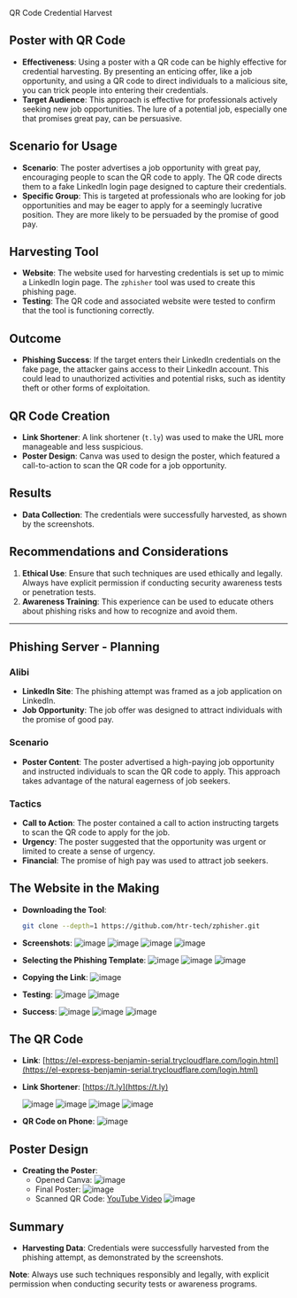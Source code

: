 QR Code Credential Harvest

## Poster with QR Code

- **Effectiveness**: Using a poster with a QR code can be highly effective for credential harvesting. By presenting an enticing offer, like a job opportunity, and using a QR code to direct individuals to a malicious site, you can trick people into entering their credentials.
- **Target Audience**: This approach is effective for professionals actively seeking new job opportunities. The lure of a potential job, especially one that promises great pay, can be persuasive.

## Scenario for Usage

- **Scenario**: The poster advertises a job opportunity with great pay, encouraging people to scan the QR code to apply. The QR code directs them to a fake LinkedIn login page designed to capture their credentials.
- **Specific Group**: This is targeted at professionals who are looking for job opportunities and may be eager to apply for a seemingly lucrative position. They are more likely to be persuaded by the promise of good pay.

## Harvesting Tool

- **Website**: The website used for harvesting credentials is set up to mimic a LinkedIn login page. The `zphisher` tool was used to create this phishing page.
- **Testing**: The QR code and associated website were tested to confirm that the tool is functioning correctly.

## Outcome

- **Phishing Success**: If the target enters their LinkedIn credentials on the fake page, the attacker gains access to their LinkedIn account. This could lead to unauthorized activities and potential risks, such as identity theft or other forms of exploitation.

## QR Code Creation

- **Link Shortener**: A link shortener (`t.ly`) was used to make the URL more manageable and less suspicious.
- **Poster Design**: Canva was used to design the poster, which featured a call-to-action to scan the QR code for a job opportunity.

## Results

- **Data Collection**: The credentials were successfully harvested, as shown by the screenshots.

## Recommendations and Considerations

1. **Ethical Use**: Ensure that such techniques are used ethically and legally. Always have explicit permission if conducting security awareness tests or penetration tests.
2. **Awareness Training**: This experience can be used to educate others about phishing risks and how to recognize and avoid them.

---

## Phishing Server - Planning

### Alibi

- **LinkedIn Site**: The phishing attempt was framed as a job application on LinkedIn.
- **Job Opportunity**: The job offer was designed to attract individuals with the promise of good pay.

### Scenario

- **Poster Content**: The poster advertised a high-paying job opportunity and instructed individuals to scan the QR code to apply. This approach takes advantage of the natural eagerness of job seekers.

### Tactics

- **Call to Action**: The poster contained a call to action instructing targets to scan the QR code to apply for the job.
- **Urgency**: The poster suggested that the opportunity was urgent or limited to create a sense of urgency.
- **Financial**: The promise of high pay was used to attract job seekers.

## The Website in the Making

- **Downloading the Tool**:
  ```bash
  git clone --depth=1 https://github.com/htr-tech/zphisher.git
  ```
- **Screenshots**: 
  ![image](https://github.com/PrivacyAndSocialEngineering/privacy-social-returns-Teyo1/assets/131766045/b2f1feda-e5c6-43e4-b3b2-68b2a0397952)
  ![image](https://github.com/PrivacyAndSocialEngineering/privacy-social-returns-Teyo1/assets/131766045/7d820b29-5445-41da-a8c2-6bbb97f3cf4d)
  ![image](https://github.com/PrivacyAndSocialEngineering/privacy-social-returns-Teyo1/assets/131766045/db6ba531-83ba-4f64-b257-6ecac9f110c3)
  ![image](https://github.com/PrivacyAndSocialEngineering/privacy-social-returns-Teyo1/assets/131766045/f89cd6d7-7f63-4208-9201-83758bf0522d)

- **Selecting the Phishing Template**:
  ![image](https://github.com/PrivacyAndSocialEngineering/privacy-social-returns-Teyo1/assets/131766045/7bdfea9d-6b4a-4b59-8d3f-391cfc971dc5)
  ![image](https://github.com/PrivacyAndSocialEngineering/privacy-social-returns-Teyo1/assets/131766045/b2caa277-635e-46ee-80f9-3cc7ef773264)
  ![image](https://github.com/PrivacyAndSocialEngineering/privacy-social-returns-Teyo1/assets/131766045/52596ec3-c6e1-40c7-9ca3-d6eb2e5c253c)

- **Copying the Link**:
  ![image](https://github.com/PrivacyAndSocialEngineering/privacy-social-returns-Teyo1/assets/131766045/2723ce05-96da-4530-804a-088fb2aa7c71)

- **Testing**:
  ![image](https://github.com/PrivacyAndSocialEngineering/privacy-social-returns-Teyo1/assets/131766045/1dd5db9f-2331-4716-881e-19170c399734)
  ![image](https://github.com/PrivacyAndSocialEngineering/privacy-social-returns-Teyo1/assets/131766045/4da5b0ce-a7a2-488f-8cb2-d0479ecd550d)

- **Success**:
  ![image](https://github.com/PrivacyAndSocialEngineering/privacy-social-returns-Teyo1/assets/131766045/bc5ee8a7-66ca-4cda-a87f-249fc4d418bc)
  ![image](https://github.com/PrivacyAndSocialEngineering/privacy-social-returns-Teyo1/assets/131766045/6ae60a3d-5806-4350-94fb-3c813b936755)
  ![image](https://github.com/PrivacyAndSocialEngineering/privacy-social-returns-Teyo1/assets/131766045/56e7982e-4c54-409a-bb16-321565ddda53)

## The QR Code

- **Link**: [https://el-express-benjamin-serial.trycloudflare.com/login.html](https://el-express-benjamin-serial.trycloudflare.com/login.html)
- **Link Shortener**: 
  [https://t.ly](https://t.ly)

  ![image](https://github.com/PrivacyAndSocialEngineering/privacy-social-returns-Teyo1/assets/131766045/e64df0a8-88e2-4dfb-ab1f-bb37bead590e)
  ![image](https://github.com/PrivacyAndSocialEngineering/privacy-social-returns-Teyo1/assets/131766045/26aeefcb-e194-4aff-b0aa-8f6b7b04dc12)
  ![image](https://github.com/PrivacyAndSocialEngineering/privacy-social-returns-Teyo1/assets/131766045/ac8e3aa8-a43f-4bc8-a84d-0cf93efb3fcc)
  ![image](https://github.com/PrivacyAndSocialEngineering/privacy-social-returns-Teyo1/assets/131766045/39710387-d546-4525-af44-a3e53612349d)

- **QR Code on Phone**:
  ![image](https://github.com/PrivacyAndSocialEngineering/privacy-social-returns-Teyo1/assets/131766045/83deba22-aade-4fb3-a00c-be922a6b87f8)

## Poster Design

- **Creating the Poster**: 
  - Opened Canva: ![image](https://github.com/PrivacyAndSocialEngineering/privacy-social-returns-Teyo1/assets/131766045/2ca446a3-b3b3-4b24-8c45-4b65da4b8ecb)
  - Final Poster: ![image](https://github.com/PrivacyAndSocialEngineering/privacy-social-returns-Teyo1/assets/131766045/5473c226-3b59-4ee0-aeee-492785e9afb8)
  - Scanned QR Code: [YouTube Video](https://www.youtube.com/shorts/KNU2SQD_HGc) ![image](https://github.com/PrivacyAndSocialEngineering/privacy-social-returns-Teyo1/assets/131766045/301d9c29-8e3d-4929-9b01-e7f36a18304d)

## Summary

- **Harvesting Data**: Credentials were successfully harvested from the phishing attempt, as demonstrated by the screenshots.

**Note**: Always use such techniques responsibly and legally, with explicit permission when conducting security tests or awareness programs.
